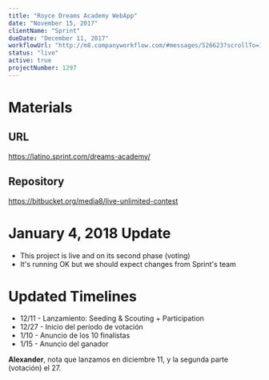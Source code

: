 ```yaml
---
title: "Royce Dreams Academy WebApp"
date: "November 15, 2017"
clientName: "Sprint"
dueDate: "December 11, 2017"
workflowUrl: "http://m8.companyworkflow.com/#messages/526623?scrollTo=1658061"
status: "live"
active: true
projectNumber: 1297
---
```


# Materials
## URL
https://latino.sprint.com/dreams-academy/
## Repository
https://bitbucket.org/media8/live-unlimited-contest


# January 4, 2018 Update

- This project is live and on its second phase (voting)
- It's running OK but we should expect changes from Sprint's team


# Updated Timelines

* 12/11 - Lanzamiento: Seeding & Scouting + Participation
* 12/27 - Inicio del período de votación
* 1/10 - Anuncio de los 10 finalistas
* 1/15 - Anuncio del ganador

**Alexander**, nota que lanzamos en diciembre 11, y la segunda parte (votación)
el 27.
